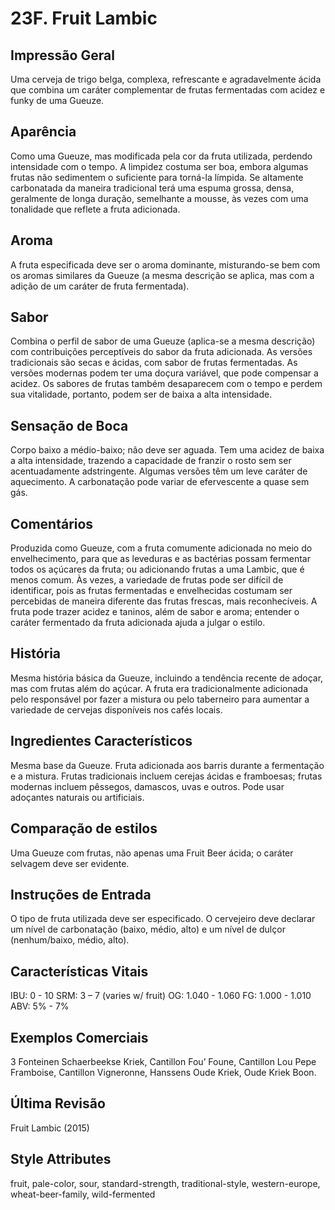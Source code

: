 # 23F. Fruit Lambic

## Impressão Geral

Uma cerveja de trigo belga, complexa, refrescante e agradavelmente ácida que combina um caráter complementar de frutas fermentadas com acidez e funky de uma Gueuze.

## Aparência

Como uma Gueuze, mas modificada pela cor da fruta utilizada, perdendo intensidade com o tempo. A limpidez costuma ser boa, embora algumas frutas não sedimentem o suficiente para torná-la límpida. Se altamente carbonatada da maneira tradicional terá uma espuma grossa, densa, geralmente de longa duração, semelhante a mousse, às vezes com uma tonalidade que reflete a fruta adicionada.

## Aroma

A fruta especificada deve ser o aroma dominante, misturando-se bem com os aromas similares da Gueuze (a mesma descrição se aplica, mas com a adição de um caráter de fruta fermentada).

## Sabor

Combina o perfil de sabor de uma Gueuze (aplica-se a mesma descrição) com contribuições perceptíveis do sabor da fruta adicionada. As versões tradicionais são secas e ácidas, com sabor de frutas fermentadas. As versões modernas podem ter uma doçura variável, que pode compensar a acidez. Os sabores de frutas também desaparecem com o tempo e perdem sua vitalidade, portanto, podem ser de baixa a alta intensidade.

## Sensação de Boca

Corpo baixo a médio-baixo; não deve ser aguada. Tem uma acidez de baixa a alta intensidade, trazendo a capacidade de franzir o rosto sem ser acentuadamente adstringente. Algumas versões têm um leve caráter de aquecimento. A carbonatação pode variar de efervescente a quase sem gás.

## Comentários

Produzida como Gueuze, com a fruta comumente adicionada no meio do envelhecimento, para que as leveduras e as bactérias possam fermentar todos os açúcares da fruta; ou adicionando frutas a uma Lambic, que é menos comum. Às vezes, a variedade de frutas pode ser difícil de identificar, pois as frutas fermentadas e envelhecidas costumam ser percebidas de maneira diferente das frutas frescas, mais reconhecíveis. A fruta pode trazer acidez e taninos, além de sabor e aroma; entender o caráter fermentado da fruta adicionada ajuda a julgar o estilo.

## História

Mesma história básica da Gueuze, incluindo a tendência recente de adoçar, mas com frutas além do açúcar. A fruta era tradicionalmente adicionada pelo responsável por fazer a mistura ou pelo taberneiro para aumentar a variedade de cervejas disponíveis nos cafés locais.

## Ingredientes Característicos

Mesma base da Gueuze. Fruta adicionada aos barris durante a fermentação e a mistura. Frutas tradicionais incluem cerejas ácidas e framboesas; frutas modernas incluem pêssegos, damascos, uvas e outros. Pode usar adoçantes naturais ou artificiais.

## Comparação de estilos

Uma Gueuze com frutas, não apenas uma Fruit Beer ácida; o caráter selvagem deve ser evidente.

## Instruções de Entrada

O tipo de fruta utilizada deve ser especificado. O cervejeiro deve declarar um nível de carbonatação (baixo, médio, alto) e um nível de dulçor (nenhum/baixo, médio, alto).

## Características Vitais

IBU: 0 - 10
SRM: 3 – 7 (varies w/ fruit)
OG: 1.040 - 1.060
FG: 1.000 - 1.010
ABV: 5% - 7%

## Exemplos Comerciais

3 Fonteinen Schaerbeekse Kriek, Cantillon Fou’ Foune, Cantillon Lou Pepe Framboise, Cantillon Vigneronne, Hanssens Oude Kriek, Oude Kriek Boon.

## Última Revisão

Fruit Lambic (2015)

## Style Attributes

fruit, pale-color, sour, standard-strength, traditional-style, western-europe, wheat-beer-family, wild-fermented

